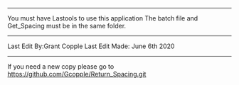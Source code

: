 ***********************************************************************************************************************************
You must have Lastools to use this application
The batch file and Get_Spacing must be in the same folder.
***********************************************************************************************************************************
Last Edit By:Grant Copple
Last Edit Made: June 6th 2020
***********************************************************************************************************************************
If you need a new copy please go to https://github.com/Gcopple/Return_Spacing.git
